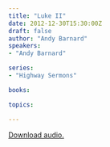 ```yaml
---
title: "Luke II"
date: 2012-12-30T15:30:00Z
draft: false
author: "Andy Barnard"
speakers:
- "Andy Barnard"

series:
- "Highway Sermons"

books:

topics:

---
```

[Download audio.](https://s3.amazonaws.com/highway/sermons/2012_12/30_Luke_II.mp3)